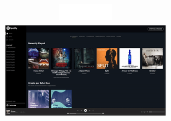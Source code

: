<p align="center">
  <img src="https://github.com/mattiamoneta/html-css-spotifyweb/blob/main/img/logo.svg" alt="Spotify" height="50px"/>
</p>

<p align="center">
  <img src="https://github.com/mattiamoneta/html-css-spotifyweb/blob/main/thumbnail.gif" alt="Spotify"/>
</p>
